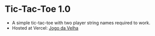 # Tic-Tac-Toe 1.0

- A simple tic-tac-toe with two player string names required to work.
- Hosted at Vercel: [Jogo da Velha](https://tic-tac-toe-math.vercel.app/) 
